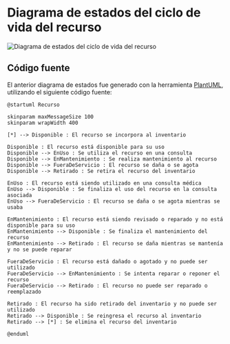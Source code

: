 # Diagrama de estados del ciclo de vida del recurso
![Diagrama de estados del ciclo de vida del recurso](./Recurso/Recurso.png)

## Código fuente
El anterior diagrama de estados fue generado con la herramienta [PlantUML](https://plantuml.com/), utilizando el siguiente código fuente:

```
@startuml Recurso

skinparam maxMessageSize 100
skinparam wrapWidth 400

[*] --> Disponible : El recurso se incorpora al inventario

Disponible : El recurso está disponible para su uso
Disponible --> EnUso : Se utiliza el recurso en una consulta
Disponible --> EnMantenimiento : Se realiza mantenimiento al recurso
Disponible --> FueraDeServicio : El recurso se daña o se agota
Disponible --> Retirado : Se retira el recurso del inventario

EnUso : El recurso está siendo utilizado en una consulta médica
EnUso --> Disponible : Se finaliza el uso del recurso en la consulta asociada
EnUso --> FueraDeServicio : El recurso se daña o se agota mientras se usaba

EnMantenimiento : El recurso está siendo revisado o reparado y no está disponible para su uso
EnMantenimiento --> Disponible : Se finaliza el mantenimiento del recurso
EnMantenimiento --> Retirado : El recurso se daña mientras se mantenía y no se puede reparar

FueraDeServicio : El recurso está dañado o agotado y no puede ser utilizado
FueraDeServicio --> EnMantenimiento : Se intenta reparar o reponer el recurso
FueraDeServicio --> Retirado : El recurso no puede ser reparado o reemplazado

Retirado : El recurso ha sido retirado del inventario y no puede ser utilizado
Retirado --> Disponible : Se reingresa el recurso al inventario
Retirado --> [*] : Se elimina el recurso del inventario

@enduml
```